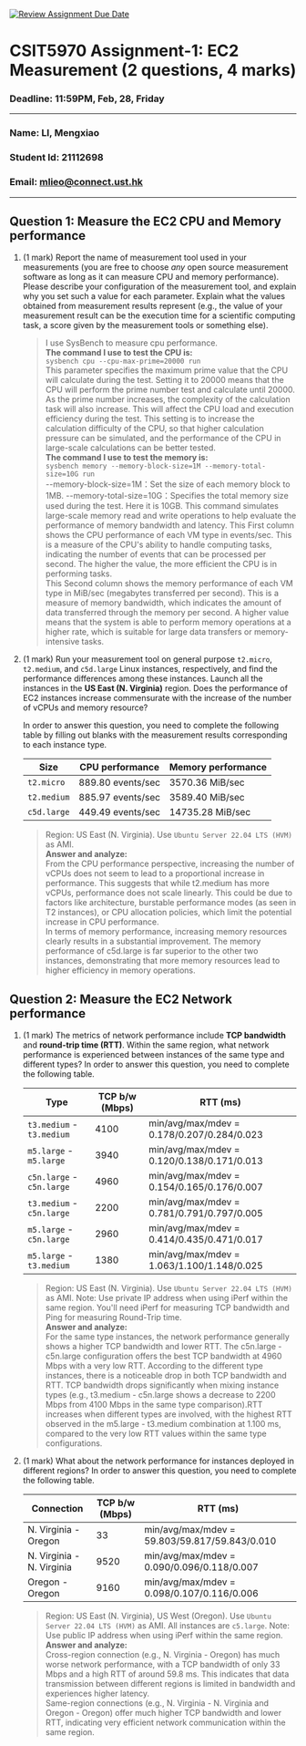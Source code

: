 [![Review Assignment Due Date](https://classroom.github.com/assets/deadline-readme-button-22041afd0340ce965d47ae6ef1cefeee28c7c493a6346c4f15d667ab976d596c.svg)](https://classroom.github.com/a/IAASVEAZ)
# CSIT5970 Assignment-1: EC2 Measurement (2 questions, 4 marks)

### Deadline: 11:59PM, Feb, 28, Friday

---

### Name: LI, Mengxiao
### Student Id: 21112698
### Email: mlieo@connect.ust.hk

---

## Question 1: Measure the EC2 CPU and Memory performance

1. (1 mark) Report the name of measurement tool used in your measurements (you are free to choose *any* open source measurement software as long as it can measure CPU and memory performance). Please describe your configuration of the measurement tool, and explain why you set such a value for each parameter. Explain what the values obtained from measurement results represent (e.g., the value of your measurement result can be the execution time for a scientific computing task, a score given by the measurement tools or something else).

    > I use SysBench to measure cpu performance.  
    >  **The command I use to test the CPU is:**  
    > `sysbench cpu --cpu-max-prime=20000 run`  
    > This parameter specifies the maximum prime value that the CPU will calculate during the test. Setting it to 20000 means that the CPU will perform the prime number test and calculate until 20000. As the prime number increases, the complexity of the calculation task will also increase. This will affect the CPU load and execution efficiency during the test. This setting is to increase the calculation difficulty of the CPU, so that higher calculation pressure can be simulated, and the performance of the CPU in large-scale calculations can be better tested.  
    > **The command I use to test the memory is:**  
    > `sysbench memory --memory-block-size=1M --memory-total-size=10G run`  
    > --memory-block-size=1M：Set the size of each memory block to 1MB. --memory-total-size=10G：Specifies the total memory size used during the test. Here it is 10GB. This command simulates large-scale memory read and write operations to help evaluate the performance of memory bandwidth and latency.
    > This First column shows the CPU performance of each VM type in events/sec. This is a measure of the CPU's ability to handle computing tasks, indicating the number of events that can be processed per second. The higher the value, the more efficient the CPU is in performing tasks.  
    > This Second column shows the memory performance of each VM type in MiB/sec (megabytes transferred per second). This is a measure of memory bandwidth, which indicates the amount of data transferred through the memory per second. A higher value means that the system is able to perform memory operations at a higher rate, which is suitable for large data transfers or memory-intensive tasks.
    
2. (1 mark) Run your measurement tool on general purpose `t2.micro`, `t2.medium`, and `c5d.large` Linux instances, respectively, and find the performance differences among these instances. Launch all the instances in the **US East (N. Virginia)** region. Does the performance of EC2 instances increase commensurate with the increase of the number of vCPUs and memory resource?

    In order to answer this question, you need to complete the following table by filling out blanks with the measurement results corresponding to each instance type.

    | Size        | CPU performance | Memory performance |
    | ----------- | --------------- | ------------------ |
    | `t2.micro` |    889.80 events/sec      |       3570.36 MiB/sec     |
    | `t2.medium`  |      885.97 events/sec           |        3589.40 MiB/sec            |
    | `c5d.large` |        449.49 events/sec        |       14735.28   MiB/sec          |

    > Region: US East (N. Virginia). Use `Ubuntu Server 22.04 LTS (HVM)` as AMI.  
    > **Answer and analyze:**  
    > From the CPU performance perspective, increasing the number of vCPUs does not seem to lead to a proportional increase in performance. This suggests that while t2.medium has more vCPUs, performance does not scale linearly. This could be due to factors like architecture, burstable performance modes (as seen in T2 instances), or CPU allocation policies, which limit the potential increase in CPU performance.  
    > In terms of memory performance, increasing memory resources clearly results in a substantial improvement. The memory performance of c5d.large is far superior to the other two instances, demonstrating that more memory resources lead to higher efficiency in memory operations.  


## Question 2: Measure the EC2 Network performance

1. (1 mark) The metrics of network performance include **TCP bandwidth** and **round-trip time (RTT)**. Within the same region, what network performance is experienced between instances of the same type and different types? In order to answer this question, you need to complete the following table.

    | Type                      | TCP b/w (Mbps) | RTT (ms) |
    | ------------------------- | -------------- | -------- |
    | `t3.medium` - `t3.medium` |       4100       |    min/avg/max/mdev = 0.178/0.207/0.284/0.023      |
    | `m5.large` - `m5.large`   |      3940     |    min/avg/max/mdev = 0.120/0.138/0.171/0.013 |
    | `c5n.large` - `c5n.large` |        4960        |     min/avg/max/mdev = 0.154/0.165/0.176/0.007      |
    | `t3.medium` - `c5n.large` |     2200           |    min/avg/max/mdev = 0.781/0.791/0.797/0.005      |
    | `m5.large` - `c5n.large`  |      2960          |     min/avg/max/mdev = 0.414/0.435/0.471/0.017       |
    | `m5.large` - `t3.medium`  |        1380        |    min/avg/max/mdev = 1.063/1.100/1.148/0.025     |

    > Region: US East (N. Virginia). Use `Ubuntu Server 22.04 LTS (HVM)` as AMI. Note: Use private IP address when using iPerf within the same region. You'll need iPerf for measuring TCP bandwidth and Ping for measuring Round-Trip time.  
    > **Answer and analyze:**  
    > For the same type instances, the network performance generally shows a higher TCP bandwidth and lower RTT. The c5n.large - c5n.large configuration offers the best TCP bandwidth at 4960 Mbps with a very low RTT. According to the different type instances, there is a noticeable drop in both TCP bandwidth and RTT. TCP bandwidth drops significantly when mixing instance types (e.g., t3.medium - c5n.large shows a decrease to 2200 Mbps from 4100 Mbps in the same type comparison).RTT increases when different types are involved, with the highest RTT observed in the m5.large - t3.medium combination at 1.100 ms, compared to the very low RTT values within the same type configurations.  

2. (1 mark) What about the network performance for instances deployed in different regions? In order to answer this question, you need to complete the following table.

    | Connection                | TCP b/w (Mbps) | RTT (ms) |
    | ------------------------- | -------------- | -------- |
    | N. Virginia - Oregon      |         33       |     min/avg/max/mdev = 59.803/59.817/59.843/0.010       |
    | N. Virginia - N. Virginia |          9520      |     min/avg/max/mdev = 0.090/0.096/0.118/0.007      |
    | Oregon - Oregon           |        9160        |     min/avg/max/mdev = 0.098/0.107/0.116/0.006     |
 
    > Region: US East (N. Virginia), US West (Oregon). Use `Ubuntu Server 22.04 LTS (HVM)` as AMI. All instances are `c5.large`. Note: Use public IP address when using iPerf within the same region.  
    > **Answer and analyze:**  
    > Cross-region connection (e.g., N. Virginia - Oregon) has much worse network performance, with a TCP bandwidth of only 33 Mbps and a high RTT of around 59.8 ms. This indicates that data transmission between different regions is limited in bandwidth and experiences higher latency.  
    > Same-region connections (e.g., N. Virginia - N. Virginia and Oregon - Oregon) offer much higher TCP bandwidth and lower RTT, indicating very efficient network communication within the same region.  
